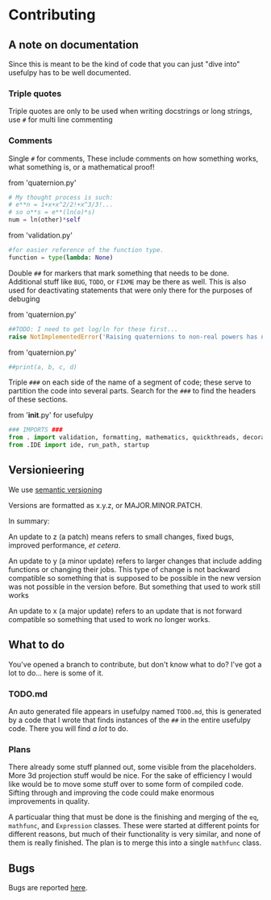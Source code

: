 # Contributing

## A note on documentation

Since this is meant to be the kind of code that you can just "dive into" usefulpy has to be well documented.

### Triple quotes

Triple quotes are only to be used when writing docstrings or long strings, use `#` for multi line commenting

### Comments

Single `#` for comments, These include comments on how something works, what something is, or a mathematical proof!

from 'quaternion.py'

```python
# My thought process is such:
# e**n = 1+x+x^2/2!+x^3/3!...
# so o**s = e**(ln(o)*s)
num = ln(other)*self
```

from 'validation.py'

```python
#for easier reference of the function type.
function = type(lambda: None)
```

Double `##` for markers that mark something that needs to be done. Additional stuff like `BUG`, `TODO`, or `FIXME` may be there as well.
This is also used for deactivating statements that were only there for the purposes of debuging

from 'quaternion.py'

```python
##TODO: I need to get log/ln for these first...
raise NotImplementedError('Raising quaternions to non-real powers has not been implemented yet')
```

from 'quaternion.py'

```python
##print(a, b, c, d)
```

Triple `###` on each side of the name of a segment of code; these serve to partition the code into several parts. Search for the `###` to find the headers of these sections.

from '__init__.py' for usefulpy

```python
### IMPORTS ###
from . import validation, formatting, mathematics, quickthreads, decorators
from .IDE import ide, run_path, startup
```

## Versionieering

We use [semantic versioning](https://semver.org/)

Versions are formatted as x.y.z, or MAJOR.MINOR.PATCH.

In summary:

An update to z (a patch) means refers to small changes, fixed bugs, improved performance, _et cetera_.

An update to y (a minor update) refers to larger changes that include adding functions or changing their jobs. This type of change is not backward compatible so something that is supposed to be possible in the new version was not possible in the version before. But something that used to work still works

An update to x (a major update) refers to an update that is not forward compatible so something that used to work no longer works.

## What to do

You've opened a branch to contribute, but don't know what to do? I've got a lot to do... here is some of it.

### TODO.md

An auto generated file appears in usefulpy named `TODO.md`, this is generated by a code that I wrote that finds instances of the `##` in the entire usefulpy code.
There you will find _a lot_ to do.

### Plans

There already some stuff planned out, some visible from the placeholders. More 3d projection stuff would be nice. For the sake of efficiency I would like would be to move some stuff over to some form of compiled code. Sifting through and improving the code could make enormous improvements in quality.

A particualar thing that must be done is the finishing and merging of the `eq`, `mathfunc`, and `Expression` classes. These were started at different points for different reasons, but much of their functionality is very similar, and none of them is really finished. The plan is to merge this into a single `mathfunc` class.

## Bugs

Bugs are reported [here](https://github.com/Augustin007/usefulpy/issues).
